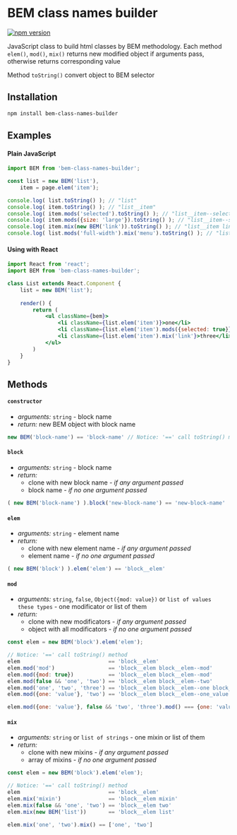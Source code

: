 # BEM class names builder

[![npm version](https://img.shields.io/npm/v/bem-class-names-builder.svg)](https://www.npmjs.org/package/bem-class-names-builder)

JavaScript class to build html classes by BEM methodology. 
Each method `elem()`, `mod()`, `mix()` returns new modified object if arguments pass, otherwise returns corresponding value
 
Method `toString()` convert object to BEM selector

## Installation

```bash
npm install bem-class-names-builder
```

## Examples

#### Plain JavaScript

```javascript
import BEM from 'bem-class-names-builder';

const list = new BEM('list'),
    item = page.elem('item');

console.log( list.toString() ); // "list"
console.log( item.toString() ); // "list__item"
console.log( item.mods('selected').toString() ); // "list__item--selected"
console.log( item.mods({size: 'large'}).toString() ); // "list__item--size_large"
console.log( item.mix(new BEM('link')).toString() ); // "list__item link"
console.log( list.mods('full-width').mix('menu').toString() ); // "list--full-width menu"
```

#### Using with React

```jsx
import React from 'react';
import BEM from 'bem-class-names-builder';

class List extends React.Component {
    list = new BEM('list');
    
    render() {
        return (
            <ul className={bem}>
                <li className={list.elem('item')}>one</li>
                <li className={list.elem('item').mods({selected: true}}>two</li>
                <li className={list.elem('item').mix('link'}>three</li>
            </ul>
        )
    }
}

```


## Methods

#### `constructor`

* _arguments:_ `string` - block name
* _return:_ new BEM object with block name

```javascript
new BEM('block-name') == 'block-name' // Notice: '==' call toString() method
````


#### `block`

* _arguments:_ `string` - block name
* _return:_ 
  * clone with new block name _- if any argument passed_
  * block name _- if no one argument passed_

```javascript
( new BEM('block-name') ).block('new-block-name') == 'new-block-name'
```


#### `elem`

* _arguments:_ `string` - element name
* _return:_ 
  * clone with new element name _- if any argument passed_
  * element name _- if no one argument passed_


```javascript
( new BEM('block') ).elem('elem') == 'block__elem'
```

#### `mod`

* _arguments:_ `string`, `false`, `Object({mod: value})` or `list of values these types` - one modificator or list of them
* _return:_ 
  * clone with new modificators _- if any argument passed_
  * object with all modificators _- if no one argument passed_

```javascript
const elem = new BEM('block').elem('elem');

// Notice: '==' call toString() method
elem                            == 'block__elem'
elem.mod('mod')                 == 'block__elem block__elem--mod'
elem.mod({mod: true})           == 'block__elem block__elem--mod'
elem.mod(false && 'one', 'two') == 'block__elem block__elem--two'
elem.mod('one', 'two', 'three') == 'block__elem block__elem--one block__elem--two block__elem--three'
elem.mod({one: 'value'}, 'two') == 'block__elem block__elem--one_value block__elem--two'

elem.mod({one: 'value'}, false && 'two', 'three').mod() === {one: 'value', three: true}
```

#### `mix`

* _arguments:_ `string` or `list of strings` - one mixin or list of them
* _return:_ 
  * clone with new mixins _- if any argument passed_
  * array of mixins  _- if no one argument passed_

```javascript
const elem = new BEM('block').elem('elem');

// Notice: '==' call toString() method
elem                            == 'block__elem'
elem.mix('mixin')               == 'block__elem mixin'
elem.mix(false && 'one', 'two') == 'block__elem two'
elem.mix(new BEM('list'))       == 'block__elem list'

elem.mix('one', 'two').mix() == ['one', 'two']

```
